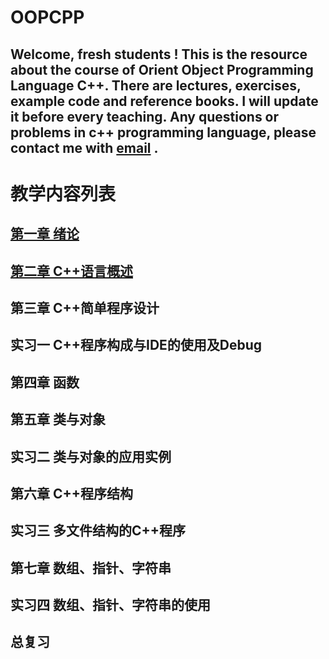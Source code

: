 OOPCPP
====
Welcome, fresh students !
This is the resource about the course of Orient Object Programming Language C++.
There are lectures, exercises, example code and reference books. I will update it before every teaching.
Any questions or problems in c++ programming language, please contact me with [email](cugwhp@qq.com) .
---
# 教学内容列表
## [第一章 绪论](/02.%20PPT/Ch1-%E7%BB%AA%E8%AE%BA/Ch1Readme.md)
## [第二章 C++语言概述](/02.%20PPT/Ch2-C%2B%2B%E8%AF%AD%E8%A8%80%E6%A6%82%E8%BF%B0/Ch2Readme.md)
## 第三章 C++简单程序设计[]()
## 实习一 C++程序构成与IDE的使用及Debug
## 第四章 函数
## 第五章 类与对象
## 实习二 类与对象的应用实例
## 第六章 C++程序结构	
## 实习三 多文件结构的C++程序
## 第七章 数组、指针、字符串
## 实习四 数组、指针、字符串的使用 
## 总复习
